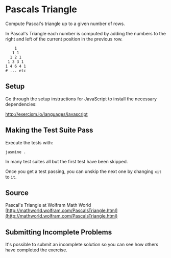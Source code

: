 # Pascals Triangle

Compute Pascal's triangle up to a given number of rows.

In Pascal's Triangle each number is computed by adding the numbers to
the right and left of the current position in the previous row.

```plain
    1
   1 1
  1 2 1
 1 3 3 1
1 4 6 4 1
# ... etc
```

## Setup

Go through the setup instructions for JavaScript to
install the necessary dependencies:

http://exercism.io/languages/javascript

## Making the Test Suite Pass

Execute the tests with:

    jasmine .

In many test suites all but the first test have been skipped.

Once you get a test passing, you can unskip the next one by
changing `xit` to `it`.

## Source

Pascal's Triangle at Wolfram Math World [http://mathworld.wolfram.com/PascalsTriangle.html](http://mathworld.wolfram.com/PascalsTriangle.html)

## Submitting Incomplete Problems
It's possible to submit an incomplete solution so you can see how others have completed the exercise.

